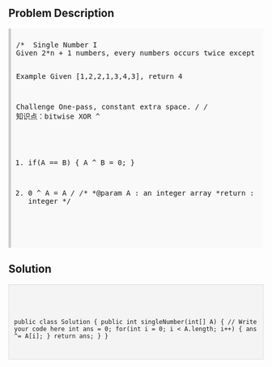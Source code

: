 <style>
  .comment-block { background-color: #f9f9f9; padding: 10px; border-left: 5px solid #ccc; }
  .code-block { background-color: #f4f4f4; padding: 10px; border: 1px solid #ddd; }
</style>

<h2>Problem Description</h2>
<div class='comment-block'>
<pre>
/*  Single Number I
Given 2*n + 1 numbers, every numbers occurs twice except one, find it.

Example
Given [1,2,2,1,3,4,3], return 4

Challenge 
One-pass, constant extra space.
*/
/* 知识点：bitwise XOR ^
1.	if(A == B) {
		A ^ B = 0;
	}

2.	0 ^ A = A
*/
    /**
      *@param A : an integer array
      *return : a integer 
      */
</pre>
</div>

<h2>Solution</h2>
<div class='code-block'>
<pre><code class='language-java'>




public class Solution {
    public int singleNumber(int[] A) {
        // Write your code here
        int ans = 0;
        for(int i = 0; i < A.length; i++) {
            ans ^= A[i];
        }
        return ans;
    }
}</code></pre>
</div>

